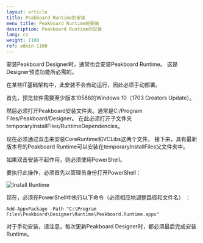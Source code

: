 ```yaml
---
layout: article
title: Peakboard Runtime的安装
menu_title: Peakboard Runtime的安装
description: Peakboard Runtime的安装
lang: cn
weight: 1100
ref: admin-1100
---
```


安装Peakboard Designer时，通常也会安装Peakboard Runtime。
这是Designer预览功能所必需的。

在某些IT基础架构中，此安装不会自动运行，因此必须手动部署。

首先，预览软件需要至少版本10586的Windows 10（1703 Creators Update）。

然后必须打开Peakboard安装文件夹。通常是C:/Program Files/Peakboard/Designer。
在此必须打开子文件夹temporaryInstallFiles/RuntimeDependencies。

现在必须通过双击来安装CoreRuntime和VCLibs这两个文件。
接下来，具有最新版本号的Peakboard Runtime可以安装在temporaryInstallFiles父文件夹中。

如果双击安装不起作用，则必须使用PowerShell。

要执行此操作，必须首先以管理员身份打开PowerShell：

![Install Runtime](/assets/images/admin/install-runtime/install-runtime.png)

现在，必须在PowerShell中执行以下命令（必须相应地调整路径和文件名） ：

```
Add-AppxPackage -Path "C:\Program Files\Peakboard\Designer\Runtime\Peakboard.Runtime.appx"
```

对于手动安装，请注意，每次更新Peakboard Designer时，都必须最后完成安装Runtime。